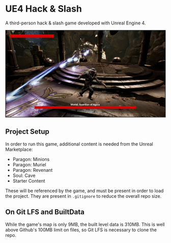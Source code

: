 # UE4 Hack & Slash

A third-person hack & slash game developed with Unreal Engine 4.

<img src="HackAndSlash.png" alt="UE4 Hack & Slash Screenshot" />

## Project Setup

In order to run this game, additional content is needed from the Unreal Marketplace:

- Paragon: Minions
- Paragon: Muriel
- Paragon: Revenant
- Soul: Cave
- Starter Content

These will be referenced by the game, and must be present in order to load the
project. They are present in `.gitignore` to reduce the overall repo size.

## On Git LFS and BuiltData

While the game's map is only 9MB, the built level data is 310MB. This is well
above Github's 100MB limit on files, so Git LFS is necessary to clone the repo.
